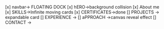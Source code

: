 [x] navbar-> FLOATING DOCK
[x] hERO->background collision
[x] About me
[x] SKILLS->Infinite moving cards
[x] CERTIFICATES->done
[] PROJECTS -> expandable card
[] EXPERIENCE ->
[] aPPROACH ->canvas reveal effect
[] CONTACT ->